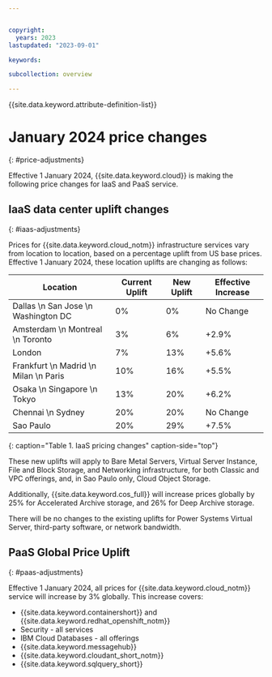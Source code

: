 ```yaml
---


copyright:
  years: 2023
lastupdated: "2023-09-01"

keywords:

subcollection: overview

---
```


{{site.data.keyword.attribute-definition-list}}

# January 2024 price changes
{: #price-adjustments}

Effective 1 January 2024, {{site.data.keyword.cloud}} is making the following price changes for IaaS and PaaS service.

## IaaS data center uplift changes
{: #iaas-adjustments}

Prices for {{site.data.keyword.cloud_notm}} infrastructure services vary from location to location, based on a percentage uplift from US base prices. Effective 1 January 2024, these location uplifts are changing as follows:

| Location| Current Uplift | New Uplift | Effective Increase |
|-------|-------|-------|-------|
| Dallas \n San Jose \n Washington DC | 0% | 0% | No Change |
| Amsterdam \n Montreal \n Toronto | 3% | 6% | +2.9% |
| London | 7% | 13% | +5.6% |
| Frankfurt \n Madrid \n Milan \n Paris | 10% | 16% | +5.5% |
| Osaka \n Singapore \n Tokyo | 13% | 20% | +6.2% |
| Chennai \n Sydney | 20% | 20% | No Change |
| Sao Paulo | 20% | 29% | +7.5% |
{: caption="Table 1. IaaS pricing changes" caption-side="top"}

These new uplifts will apply to Bare Metal Servers, Virtual Server Instance, File and Block Storage, and Networking infrastructure, for both Classic and VPC offerings, and, in Sao Paulo only, Cloud Object Storage.

Additionally, {{site.data.keyword.cos_full}} will increase prices globally by 25% for Accelerated Archive storage, and 26% for Deep Archive storage.

There will be no changes to the existing uplifts for Power Systems Virtual Server, third-party software, or network bandwidth.

## PaaS Global Price Uplift
{: #paas-adjustments}

Effective 1 January 2024, all prices for {{site.data.keyword.cloud_notm}} service will increase by 3% globally. This increase covers:

- {{site.data.keyword.containershort}} and {{site.data.keyword.redhat_openshift_notm}}
- Security - all services
- IBM Cloud Databases - all offerings
- {{site.data.keyword.messagehub}}
- {{site.data.keyword.cloudant_short_notm}}
- {{site.data.keyword.sqlquery_short}}
